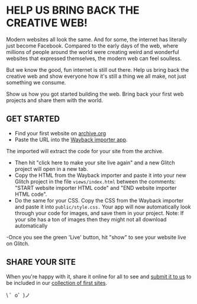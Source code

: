 HELP US BRING BACK THE CREATIVE WEB!
====================================
Modern websites all look the same. And for some, the internet has literally just become Facebook. Compared to the early days of the web, where millions of people around the world were creating weird and wonderful websites that expressed themselves, the modern web can feel soulless.

But we know the good, fun internet is still out there. Help us bring back the creative web and show everyone how it's still a thing we all make, not just something we consume.

Show us how you got started building the web. Bring back your first web projects and share them with the world.

GET STARTED
-----------
- Find your first website on [archive.org](https://archive.org/)
- Paste the URL into the [Wayback importer app](http://wayback-importer.glitch.me/scraper).

The imported will extract the code for your site from the archive.

- Then hit "click here to make your site live again" and a new Glitch project will open in a new tab.
- Copy the HTML from the Wayback importer and paste it into your new Glitch project in the file `views/index.html` between the comments: "START website importer HTML code" and "END website importer HTML code".
- Do the same for your CSS. Copy the CSS from the Wayback importer and paste it into `public/style.css.`
Your app will now automatically look through your code for images, and save them in your project. Note: If your site has a ton of images then they might not all download automatically

-Once you see the green 'Live' button, hit "show" to see your website live on Glitch.

SHARE YOUR SITE
---------------
When you're happy with it, share it online for all to see and [submit it to us](https://airtable.com/shrwcr9CJ4Oytt0Z0) to be included in our [collection of first sites](https://glitch.com/websites).


\ ゜o゜)ノ
